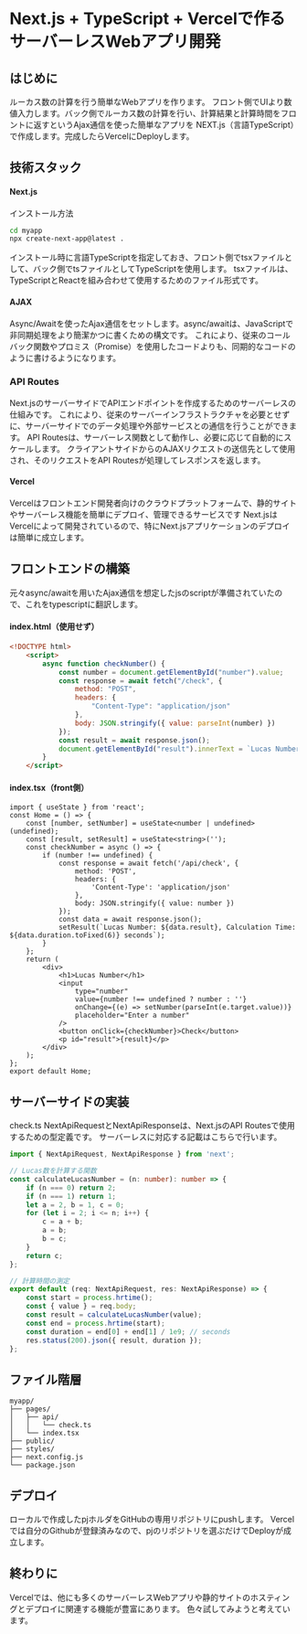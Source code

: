 # Next.js + TypeScript + Vercelで作るサーバーレスWebアプリ開発

## はじめに

ルーカス数の計算を行う簡単なWebアプリを作ります。
フロント側でUIより数値入力します。バック側でルーカス数の計算を行い、計算結果と計算時間をフロントに返すというAjax通信を使った簡単なアプリを
NEXT.js（言語TypeScript）で作成します。完成したらVercelにDeployします。


## 技術スタック

#### Next.js
インストール方法
 ```bash
cd myapp
npx create-next-app@latest .
``` 
インストール時に言語TypeScriptを指定しておき、フロント側でtsxファイルとして、バック側でtsファイルとしてTypeScriptを使用します。
tsxファイルは、TypeScriptとReactを組み合わせて使用するためのファイル形式です。
  
#### AJAX
Async/Awaitを使ったAjax通信をセットします。async/awaitは、JavaScriptで非同期処理をより簡潔かつに書くための構文です。
これにより、従来のコールバック関数やプロミス（Promise）を使用したコードよりも、同期的なコードのように書けるようになります。

### API Routes
Next.jsのサーバーサイドでAPIエンドポイントを作成するためのサーバーレスの仕組みです。
これにより、従来のサーバーインフラストラクチャを必要とせずに、サーバーサイドでのデータ処理や外部サービスとの通信を行うことができます。
API Routesは、サーバーレス関数として動作し、必要に応じて自動的にスケールします。
クライアントサイドからのAJAXリクエストの送信先として使用され、そのリクエストをAPI Routesが処理してレスポンスを返します。

#### Vercel
Vercelはフロントエンド開発者向けのクラウドプラットフォームで、静的サイトやサーバーレス機能を簡単にデプロイ、管理できるサービスです
Next.jsはVercelによって開発されているので、特にNext.jsアプリケーションのデプロイは簡単に成立します。


## フロントエンドの構築

元々async/awaitを用いたAjax通信を想定したjsのscriptが準備されていたので、これをtypescriptに翻訳します。
#### index.html（使用せず）
```html
<!DOCTYPE html>
    <script>
        async function checkNumber() {
            const number = document.getElementById("number").value;
            const response = await fetch("/check", {
                method: "POST",
                headers: {
                    "Content-Type": "application/json"
                },
                body: JSON.stringify({ value: parseInt(number) })
            });
            const result = await response.json();
            document.getElementById("result").innerText = `Lucas Number: ${result.result}, Calculation Time: ${result.duration.toFixed(6)} seconds`;
        }
    </script>

```
#### index.tsx（front側）
```tsx
import { useState } from 'react';
const Home = () => {
    const [number, setNumber] = useState<number | undefined>(undefined);
    const [result, setResult] = useState<string>('');
    const checkNumber = async () => {
        if (number !== undefined) {
            const response = await fetch('/api/check', {
                method: 'POST',
                headers: {
                    'Content-Type': 'application/json'
                },
                body: JSON.stringify({ value: number })
            });
            const data = await response.json();
            setResult(`Lucas Number: ${data.result}, Calculation Time: ${data.duration.toFixed(6)} seconds`);
        }
    };
    return (
        <div>
            <h1>Lucas Number</h1>
            <input
                type="number"
                value={number !== undefined ? number : ''}
                onChange={(e) => setNumber(parseInt(e.target.value))}
                placeholder="Enter a number"
            />
            <button onClick={checkNumber}>Check</button>
            <p id="result">{result}</p>
        </div>
    );
};
export default Home;

```
##  サーバーサイドの実装
check.ts
NextApiRequestとNextApiResponseは、Next.jsのAPI Routesで使用するための型定義です。
サーバーレスに対応する記載はこちらで行います。
```ts
import { NextApiRequest, NextApiResponse } from 'next';

// Lucas数を計算する関数
const calculateLucasNumber = (n: number): number => {
    if (n === 0) return 2;
    if (n === 1) return 1;
    let a = 2, b = 1, c = 0;
    for (let i = 2; i <= n; i++) {
        c = a + b;
        a = b;
        b = c;
    }
    return c;
};

// 計算時間の測定
export default (req: NextApiRequest, res: NextApiResponse) => {
    const start = process.hrtime();
    const { value } = req.body;
    const result = calculateLucasNumber(value);
    const end = process.hrtime(start);
    const duration = end[0] + end[1] / 1e9; // seconds
    res.status(200).json({ result, duration });
};

```
## ファイル階層
```text
myapp/
├── pages/
│   ├── api/
│   │   └── check.ts
│   └── index.tsx
├── public/
├── styles/
├── next.config.js
└── package.json
```

## デプロイ

ローカルで作成したpjホルダをGitHubの専用リポジトリにpushします。
Vercelでは自分のGithubが登録済みなので、pjのリポジトリを選ぶだけでDeployが成立します。

## 終わりに
Vercelでは、他にも多くのサーバーレスWebアプリや静的サイトのホスティングとデプロイに関連する機能が豊富にあります。
色々試してみようと考えています。





